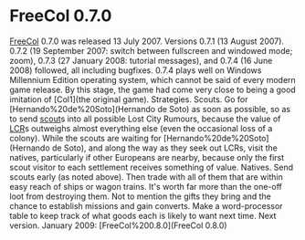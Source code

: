 # FreeCol 0.7.0

[FreeCol](FreeCol) 0.7.0 was released 13 July 2007. 
Versions 0.7.1 (13 August 2007). 0.7.2 (19 September 2007: switch between fullscreen and windowed mode; zoom), 0.7.3 (27 January 2008: tutorial messages), and 0.7.4 (16 June 2008) followed, all including bugfixes. 0.7.4 plays well on Windows Millennium Edition operating system, which cannot be said of every modern game release.
By this stage, the game had come very close to being a good imitation of [Col1](the original game).
Strategies.
Scouts.
Go for [Hernando%20de%20Soto](Hernando de Soto) as soon as possible, so as to send [scout](scout)s into all possible Lost City Rumours, because the value of [LCR](LCR)s outweighs almost everything else (even the occasional loss of a colony). While the scouts are waiting for [Hernando%20de%20Soto](Hernando de Soto), and along the way as they seek out LCRs, visit the natives, particularly if other Europeans are nearby, because only the first scout visitor to each settlement receives something of value.
Natives.
Send scouts early (as noted above). Then trade with all of them that are within easy reach of ships or wagon trains. It's worth far more than the one-off loot from destroying them. Not to mention the gifts they bring and the chance to establish missions and gain converts. Make a word-processor table to keep track of what goods each is likely to want next time.
Next version.
January 2009: [FreeCol%200.8.0](FreeCol 0.8.0)